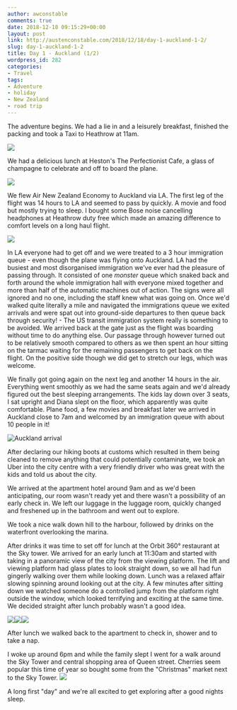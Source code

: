 ```yaml
---
author: awconstable
comments: true
date: 2018-12-18 09:15:29+00:00
layout: post
link: http://austenconstable.com/2018/12/18/day-1-auckland-1-2/
slug: day-1-auckland-1-2
title: Day 1 - Auckland (1/2)
wordpress_id: 282
categories:
- Travel
tags:
- Adventure
- holiday
- New Zealand
- road trip
---
```


The adventure begins. We had a lie in and a leisurely breakfast, finished the packing and took a Taxi to Heathrow at 11am.

![](../../../images/2018/12/213b523c-eb1a-48e5-9d09-10aba426b287.jpg)

We had a delicious lunch at Heston's The Perfectionist Cafe, a glass of champagne to celebrate and off to board the plane.

![](../../../images/2018/12/63546604-b9a8-4847-b929-5bea232bd7f1.jpg)

We flew Air New Zealand Economy to Auckland via LA. The first leg of the flight was 14 hours to LA and seemed to pass by quickly. A movie and food but mostly trying to sleep. I bought some Bose noise cancelling headphones at Heathrow duty free which made an amazing difference to comfort levels on a long haul flight.

![](../../../images/2018/12/img_2157.jpg)

In LA everyone had to get off and we were treated to a 3 hour immigration queue - even though the plane was flying onto Auckland. LA had the busiest and most disorganised immigration we've ever had the pleasure of passing through. It consisted of one _monster_ queue which snaked back and forth around the whole immigration hall with everyone mixed together and more than half of the automatic machines out of action. The signs were all ignored and no one, including the staff knew what was going on. Once we'd walked quite literally a mile and navigated the immigrations queue we exited arrivals and were spat out into ground-side departures to then queue back through security! - The US transit immigration system really is something to be avoided. We arrived back at the gate just as the flight was boarding without time to do anything else. Our passage through however turned out to be relatively smooth compared to others as we then spent an hour sitting on the tarmac waiting for the remaining passengers to get back on the flight. On the positive side though we did get to stretch our legs, which was welcome.

We finally got going again on the next leg and another 14 hours in the air. Everything went smoothly as we had the same seats again and we'd already figured out the best sleeping arrangements. The kids lay down over 3 seats, I sat upright and Diana slept on the floor, which apparently was quite comfortable. Plane food, a few movies and breakfast later we arrived in Auckland close to 7am and welcomed by an immigration queue with about 10 people in it!

![Auckland arrival](../../../images/2018/12/e265e3bd-f1ef-46e2-9d5b-2e9de0bd50cf.jpg)

After declaring our hiking boots at customs which resulted in them being cleaned to remove anything that could potentially contaminate, we took an Uber into the city centre with a very friendly driver who was great with the kids and told us about the city.

We arrived at the apartment hotel around 9am and as we'd been anticipating, our room wasn't ready yet and there wasn't a possibility of an early check in. We left our luggage in the luggage room, quickly changed and freshened up in the bathroom and went out to explore.

We took a nice walk down hill to the harbour, followed by drinks on the waterfront overlooking the marina.

After drinks it was time to set off for lunch at the Orbit 360° restaurant at the Sky tower. We arrived for an early lunch at 11:30am and started with taking in a panoramic view of the city from the viewing platform. The lift and viewing platform had glass plates to look straight down, so we all had fun gingerly walking over them while looking down. Lunch was a relaxed affair slowing spinning around looking out at the city. A few minutes after sitting down we watched someone do a controlled jump from the platform right outside the window, which looked terrifying and exciting at the same time. We decided straight after lunch probably wasn't a good idea.

![](../../../images/2018/12/img_2164.jpg)![](../../../images/2018/12/img_2160.jpg)![](../../../images/2018/12/img_2158.jpg)

After lunch we walked back to the apartment to check in, shower and to take a nap.

I woke up around 6pm and while the family slept I went for a walk around the Sky Tower and central shopping area of Queen street. Cherries seem popular this time of year so bought some from the "Christmas" market next to the Sky Tower.  ![](../../../images/2018/12/img_2171.jpg)

A long first "day" and we're all excited to get exploring after a good nights sleep.
